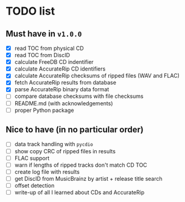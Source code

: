 # TODO list

## Must have in `v1.0.0`

- [x] read TOC from physical CD
- [x] read TOC from DiscID
- [x] calculate FreeDB CD indentifier
- [x] calculate AccurateRip CD identifiers
- [x] calculate AccurateRip checksums of ripped files (WAV and FLAC)
- [x] fetch AccurateRip results from database
- [x] parse AccurateRip binary data format
- [ ] compare database checksums with file checksums
- [ ] README.md (with acknowledgements)
- [ ] proper Python package

## Nice to have (in no particular order)

- [ ] data track handling with `pycdio`
- [ ] show copy CRC of ripped files in results
- [ ] FLAC support
- [ ] warn if lengths of ripped tracks don't match CD TOC
- [ ] create log file with results
- [ ] get DiscID from MusicBrainz by artist + release title search
- [ ] offset detection
- [ ] write-up of all I learned about CDs and AccurateRip
